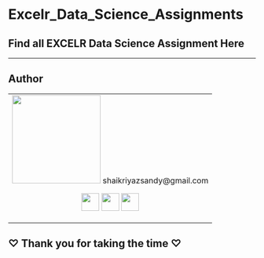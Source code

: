 # Excelr_Data_Science_Assignments

## Find all EXCELR Data Science Assignment Here
___

## Author
<table>
<tr>
<td>
     <img src="https://avatars.githubusercontent.com/u/161717517?v=4/" width="180"/>
          shaikriyazsandy@gmail.com
<p align="center">
<a href = "https://github.com/ShaikRiyazSandy"><img src = "http://www.iconninja.com/files/241/825/211/round-collaboration-social-github-code-circle-network-icon.svg" width="36" height = "36"/></a>
<a href = "https://twitter.com/ShaikRi04749930"><img src = "https://www.shareicon.net/download/2016/07/06/107115_media.svg" width="36" height="36"/></a>
<a href = "https://www.linkedin.com/in/shaik-riyaz-279147215/"><img src = "http://www.iconninja.com/files/863/607/751/network-linkedin-social-connection-circular-circle-media-icon.svg" width="36" height="36"/></a>
</p>
</td>
</tr> 
  </table>
  
**<h2>♡ Thank you for taking the time ♡**
